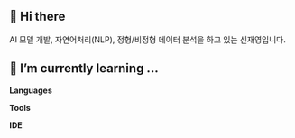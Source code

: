 ## 👋 Hi there

AI 모델 개발, 자연어처리(NLP), 정형/비정형 데이터 분석을 하고 있는 신재영입니다.


## 🌱 I’m currently learning ...

**Languages**

**Tools**

**IDE**

